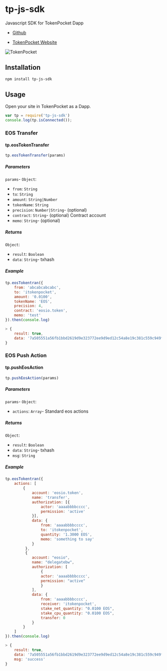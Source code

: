 # tp-js-sdk

Javascript SDK for TokenPocket Dapp

* [Github](https://github.com/TP-Lab/tp-js-sdk) 

* [TokenPocket Website](https://www.mytokenpocket.vip/) 

![TokenPocket](http://tokenpocket.gz.bcebos.com/TokenPocket-logo-h.png)


## Installation
```bash
npm install tp-js-sdk
```

## Usage

Open your site in TokenPocket as a Dapp.
```javascript
var tp = require('tp-js-sdk')
console.log(tp.isConnected());
```

### EOS Transfer
#### tp.eosTokenTransfer

```javascript
tp.eosTokenTransfer(params)
```
##### Parameters
`params`- `Object`:
- `from`: `String`
- `to`: `String`
- `amount`: `String|Number`
- `tokenName`: `String`
- `precision`: `Number|String`- (optional)
- `contract`: `String`- (optional) Contract account
- `memo`: `String`- (optional)
##### Returns
`Object`:
- `result`: `Boolean`
- `data`: `String`- txhash

##### Example
```javascript
tp.eosTokentran({
	from: 'abcabcabcabc',
	to: 'itokenpocket',
	amount: '0.0100',
	tokenName: 'EOS',
	precision: 4,
	contract: 'eosio.token',
	memo: 'test'
}).then(console.log)

> {
	result: true,
	data: '7a505551a56fb1bbd2619d9e323772ee9d9ed12c54a8e19c381c559c949fed23'
}
```


### EOS Push Action
#### tp.pushEosAction

```javascript
tp.pushEosAction(params)
```
##### Parameters
`params`- `Object`:
- `actions`: `Array`- Standard eos actions

##### Returns
`Object`:
- `result`: `Boolean`
- `data`: `String`- txhash
- `msg`: `String` 

##### Example
```javascript
tp.eosTokentran({
	actions: [
        {
	        account: 'eosio.token',
            name: 'transfer',
		    authorization: [{
                actor: 'aaaabbbbcccc',
                permission: 'active'
            }],
            data: {
				from: 'aaaabbbbcccc',
				to: 'itokenpocket',
				quantity: '1.3000 EOS',
				memo: 'something to say'
            }
         },
         {
			account: "eosio",
			name: "delegatebw",
			authorization: [
			    {
			    actor: 'aaaabbbbcccc',
			    permission: "active"
			    }
			],
			data: {
			    from: 'aaaabbbbcccc',
			    receiver: 'itokenpocket',
			    stake_net_quantity: "0.0100 EOS",
			    stake_cpu_quantity: "0.0100 EOS",
			    transfer: 0
			}
	    }
	]
}).then(console.log)

> {
	result: true,
	data: '7a505551a56fb1bbd2619d9e323772ee9d9ed12c54a8e19c381c559c949fed23',
	msg: 'success'
}
```

